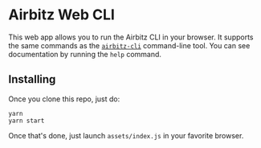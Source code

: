 # Airbitz Web CLI

This web app allows you to run the Airbitz CLI in your browser. It supports the same commands as the [`airbitz-cli`](https://github.com/Airbitz/airbitz-cli) command-line tool. You can see documentation by running the `help` command.

## Installing

Once you clone this repo, just do:

    yarn
    yarn start

Once that's done, just launch `assets/index.js` in your favorite browser.
